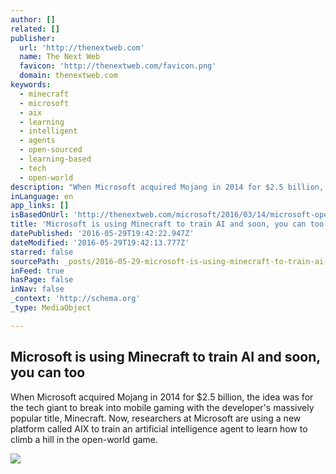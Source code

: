 ```yaml
---
author: []
related: []
publisher:
  url: 'http://thenextweb.com'
  name: The Next Web
  favicon: 'http://thenextweb.com/favicon.png'
  domain: thenextweb.com
keywords:
  - minecraft
  - microsoft
  - aix
  - learning
  - intelligent
  - agents
  - open-sourced
  - learning-based
  - tech
  - open-world
description: "When Microsoft acquired Mojang in 2014 for $2.5 billion, the idea was for the tech giant to break into mobile gaming with the developer's massively popular title, Minecraft. Now, researchers at Microsoft are using a new platform called AIX to train an artificial intelligence agent to learn how to climb a hill in the open-world game."
inLanguage: en
app_links: []
isBasedOnUrl: 'http://thenextweb.com/microsoft/2016/03/14/microsoft-open-sourcing-platform-training-ai-minecraft/'
title: 'Microsoft is using Minecraft to train AI and soon, you can too'
datePublished: '2016-05-29T19:42:22.947Z'
dateModified: '2016-05-29T19:42:13.777Z'
starred: false
sourcePath: _posts/2016-05-29-microsoft-is-using-minecraft-to-train-ai-and-soon-you-can-t.md
inFeed: true
hasPage: false
inNav: false
_context: 'http://schema.org'
_type: MediaObject

---
```

<article style=""><h1>Microsoft is using Minecraft to train AI and soon, you can too</h1><p>When Microsoft acquired Mojang in 2014 for $2.5 billion, the idea was for the tech giant to break into mobile gaming with the developer's massively popular title, Minecraft. Now, researchers at Microsoft are using a new platform called AIX to train an artificial intelligence agent to learn how to climb a hill in the open-world game.</p><img src="http://cdn1.tnwcdn.com/wp-content/blogs.dir/1/files/2015/05/minecraft.jpg" /></article>